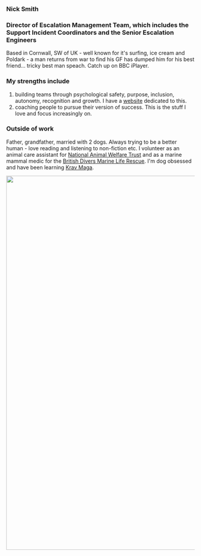 ### Nick Smith  
### Director of Escalation Management Team, which includes the Support Incident Coordinators and the Senior Escalation Engineers
Based in Cornwall, SW of UK - well known for it's surfing, ice cream and Poldark - a man returns from war to find his GF has dumped him for his best friend... tricky best man speach. Catch up on BBC iPlayer.

### My strengths include 
1. building teams through psychological safety, purpose, inclusion, autonomy, recognition and growth. I have a [website](https://deliberate-leadership.uk/) dedicated to this. 
2. coaching people to pursue their version of success. This is the stuff I love and focus increasingly on.

### Outside of work
Father, grandfather, married with 2 dogs. Always trying to be a better human - love reading and listening to non-fiction etc. 
I volunteer as an animal care assistant for [National Animal Welfare Trust](https://www.nawt.org.uk/our-services/our-centres/nawt-cornwall/) and as a marine mammal medic for the [British Divers Marine Life Rescue](https://bdmlr.org.uk/). I'm dog obsessed and have been learning [Krav Maga](https://kravmagacornwall.com/).

<img src="https://cornishdronephotography.co.uk/cdn/shop/products/image_527e4158-1f50-4614-9070-b1b4e438cb55.jpg" width="1000">

